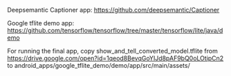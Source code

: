 Deepsemantic Captioner app: https://github.com/deepsemantic/Captioner

Google tflite demo app: https://github.com/tensorflow/tensorflow/tree/master/tensorflow/lite/java/demo

For running the final app, copy show_and_tell_converted_model.tflite from https://drive.google.com/open?id=1qeod8BevqGoYIJd8pAF9bQ0oLOtipCn2 to android_apps/google_tflite_demo/demo/app/src/main/assets/

